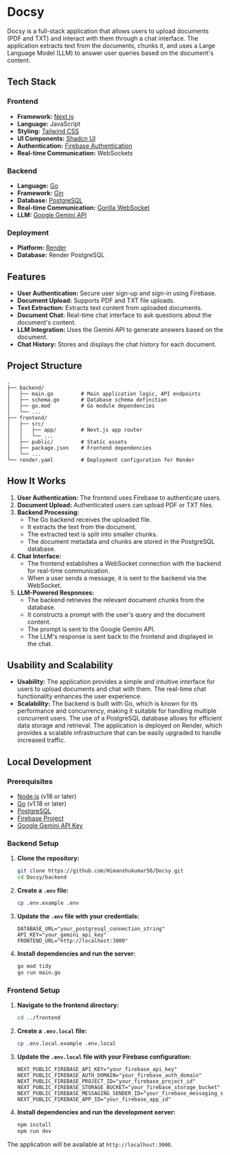 # Docsy

Docsy is a full-stack application that allows users to upload documents (PDF and TXT) and interact with them through a chat interface. The application extracts text from the documents, chunks it, and uses a Large Language Model (LLM) to answer user queries based on the document's content.

## Tech Stack

### Frontend

- **Framework:** [Next.js](https://nextjs.org/)
- **Language:** JavaScript
- **Styling:** [Tailwind CSS](https://tailwindcss.com/)
- **UI Components:** [Shadcn UI](https://ui.shadcn.com/)
- **Authentication:** [Firebase Authentication](https://firebase.google.com/docs/auth)
- **Real-time Communication:** WebSockets

### Backend

- **Language:** [Go](https://golang.org/)
- **Framework:** [Gin](https://gin-gonic.com/)
- **Database:** [PostgreSQL](https://www.postgresql.org/)
- **Real-time Communication:** [Gorilla WebSocket](https://github.com/gorilla/websocket)
- **LLM:** [Google Gemini API](https://ai.google.dev/)

### Deployment

- **Platform:** [Render](https://render.com/)
- **Database:** Render PostgreSQL

## Features

- **User Authentication:** Secure user sign-up and sign-in using Firebase.
- **Document Upload:** Supports PDF and TXT file uploads.
- **Text Extraction:** Extracts text content from uploaded documents.
- **Document Chat:** Real-time chat interface to ask questions about the document's content.
- **LLM Integration:** Uses the Gemini API to generate answers based on the document.
- **Chat History:** Stores and displays the chat history for each document.

## Project Structure

```
.
├── backend/
│   ├── main.go         # Main application logic, API endpoints
│   ├── schema.go       # Database schema definition
│   ├── go.mod          # Go module dependencies
│   └── ...
├── frontend/
│   ├── src/
│   │   ├── app/        # Next.js app router
│   │   └── ...
│   ├── public/         # Static assets
│   ├── package.json    # Frontend dependencies
│   └── ...
└── render.yaml         # Deployment configuration for Render
```

## How It Works

1.  **User Authentication:** The frontend uses Firebase to authenticate users.
2.  **Document Upload:** Authenticated users can upload PDF or TXT files.
3.  **Backend Processing:**
    - The Go backend receives the uploaded file.
    - It extracts the text from the document.
    - The extracted text is split into smaller chunks.
    - The document metadata and chunks are stored in the PostgreSQL database.
4.  **Chat Interface:**
    - The frontend establishes a WebSocket connection with the backend for real-time communication.
    - When a user sends a message, it is sent to the backend via the WebSocket.
5.  **LLM-Powered Responses:**
    - The backend retrieves the relevant document chunks from the database.
    - It constructs a prompt with the user's query and the document content.
    - The prompt is sent to the Google Gemini API.
    - The LLM's response is sent back to the frontend and displayed in the chat.

## Usability and Scalability

-   **Usability:** The application provides a simple and intuitive interface for users to upload documents and chat with them. The real-time chat functionality enhances the user experience.
-   **Scalability:** The backend is built with Go, which is known for its performance and concurrency, making it suitable for handling multiple concurrent users. The use of a PostgreSQL database allows for efficient data storage and retrieval. The application is deployed on Render, which provides a scalable infrastructure that can be easily upgraded to handle increased traffic.

## Local Development

### Prerequisites

-   [Node.js](https://nodejs.org/) (v18 or later)
-   [Go](https://golang.org/doc/install) (v1.18 or later)
-   [PostgreSQL](https://www.postgresql.org/download/)
-   [Firebase Project](https://console.firebase.google.com/)
-   [Google Gemini API Key](https://ai.google.dev/)

### Backend Setup

1.  **Clone the repository:**
    ```bash
    git clone https://github.com/Himanshukumar56/Docsy.git
    cd Docsy/backend
    ```

2.  **Create a `.env` file:**
    ```bash
    cp .env.example .env
    ```

3.  **Update the `.env` file with your credentials:**
    ```
    DATABASE_URL="your_postgresql_connection_string"
    API_KEY="your_gemini_api_key"
    FRONTEND_URL="http://localhost:3000"
    ```

4.  **Install dependencies and run the server:**
    ```bash
    go mod tidy
    go run main.go
    ```

### Frontend Setup

1.  **Navigate to the frontend directory:**
    ```bash
    cd ../frontend
    ```

2.  **Create a `.env.local` file:**
    ```bash
    cp .env.local.example .env.local
    ```

3.  **Update the `.env.local` file with your Firebase configuration:**
    ```
    NEXT_PUBLIC_FIREBASE_API_KEY="your_firebase_api_key"
    NEXT_PUBLIC_FIREBASE_AUTH_DOMAIN="your_firebase_auth_domain"
    NEXT_PUBLIC_FIREBASE_PROJECT_ID="your_firebase_project_id"
    NEXT_PUBLIC_FIREBASE_STORAGE_BUCKET="your_firebase_storage_bucket"
    NEXT_PUBLIC_FIREBASE_MESSAGING_SENDER_ID="your_firebase_messaging_sender_id"
    NEXT_PUBLIC_FIREBASE_APP_ID="your_firebase_app_id"
    ```

4.  **Install dependencies and run the development server:**
    ```bash
    npm install
    npm run dev
    ```

The application will be available at `http://localhost:3000`.
